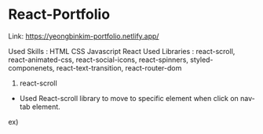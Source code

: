 # React-Portfolio
Link: https://yeongbinkim-portfolio.netlify.app/

Used Skills : HTML CSS Javascript React 
Used Libraries : react-scroll, react-animated-css, react-social-icons, react-spinners, styled-componenets, react-text-transition, react-router-dom

1. react-scroll
- Used React-scroll library to move to specific element when click on nav-tab element.

ex)



